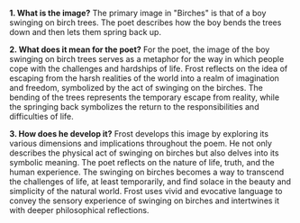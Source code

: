 **1. What is the image?**
The primary image in "Birches" is that of a boy swinging on birch trees. The poet describes how the boy bends the trees down and then lets them spring back up.

**2. What does it mean for the poet?**
For the poet, the image of the boy swinging on birch trees serves as a metaphor for the way in which people cope with the challenges and hardships of life. Frost reflects on the idea of escaping from the harsh realities of the world into a realm of imagination and freedom, symbolized by the act of swinging on the birches. The bending of the trees represents the temporary escape from reality, while the springing back symbolizes the return to the responsibilities and difficulties of life.

**3. How does he develop it?**
Frost develops this image by exploring its various dimensions and implications throughout the poem. He not only describes the physical act of swinging on birches but also delves into its symbolic meaning. The poet reflects on the nature of life, truth, and the human experience. The swinging on birches becomes a way to transcend the challenges of life, at least temporarily, and find solace in the beauty and simplicity of the natural world. Frost uses vivid and evocative language to convey the sensory experience of swinging on birches and intertwines it with deeper philosophical reflections.

